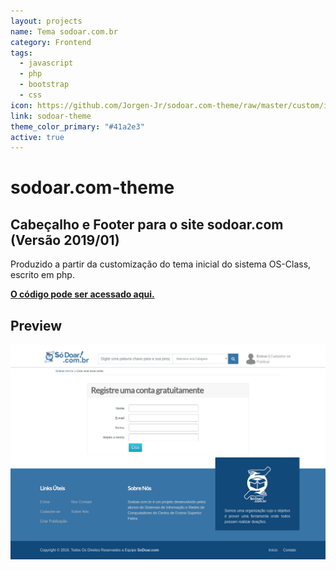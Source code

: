 ```yaml
---
layout: projects
name: Tema sodoar.com.br
category: Frontend
tags:
  - javascript
  - php
  - bootstrap
  - css
icon: https://github.com/Jorgen-Jr/sodoar.com-theme/raw/master/custom/img/Logo/logo-cabecalho-mobile.png
link: sodoar-theme
theme_color_primary: "#41a2e3"
active: true
---
```

# sodoar.com-theme

## Cabeçalho e Footer para o site sodoar.com (Versão 2019/01)

Produzido a partir da customização do tema inicial do sistema OS-Class, escrito em php.

**[O código pode ser acessado aqui.](https://github.com/Jorgen-Jr/sodoar.com-theme)**

## Preview

![Screenshot do site com o Cabeçalho e Footer](https://github.com/Jorgen-Jr/sodoar.com-landingpage/raw/master/img/sitio-screenshoot.jpg)